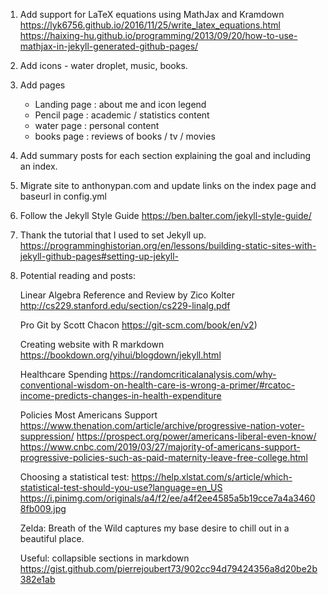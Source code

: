 1. Add support for LaTeX equations using MathJax and Kramdown
	https://lyk6756.github.io/2016/11/25/write_latex_equations.html
	https://haixing-hu.github.io/programming/2013/09/20/how-to-use-mathjax-in-jekyll-generated-github-pages/

2. Add icons - water droplet, music, books.

3. Add pages
	- Landing page : about me and icon legend
	- Pencil page  : academic / statistics content
	- water  page  : personal content
	- books page   : reviews of books / tv / movies

4. Add summary posts for each section explaining the goal and including an index.

5. Migrate site to anthonypan.com and update links on the index page and baseurl in config.yml

6. Follow the Jekyll Style Guide
	https://ben.balter.com/jekyll-style-guide/

7. Thank the tutorial that I used to set Jekyll up.
	https://programminghistorian.org/en/lessons/building-static-sites-with-jekyll-github-pages#setting-up-jekyll-

8. Potential reading and posts:

	Linear Algebra Reference and Review by Zico Kolter
	http://cs229.stanford.edu/section/cs229-linalg.pdf

	Pro Git by Scott Chacon
	https://git-scm.com/book/en/v2) 

	Creating website with R markdown
	https://bookdown.org/yihui/blogdown/jekyll.html


	Healthcare Spending
	https://randomcriticalanalysis.com/why-conventional-wisdom-on-health-care-is-wrong-a-primer/#rcatoc-income-predicts-changes-in-health-expenditure

	Policies Most Americans Support
	https://www.thenation.com/article/archive/progressive-nation-voter-suppression/
	https://prospect.org/power/americans-liberal-even-know/
	https://www.cnbc.com/2019/03/27/majority-of-americans-support-progressive-policies-such-as-paid-maternity-leave-free-college.html

	Choosing a statistical test:
	https://help.xlstat.com/s/article/which-statistical-test-should-you-use?language=en_US
	https://i.pinimg.com/originals/a4/f2/ee/a4f2ee4585a5b19cce7a4a34608fb009.jpg

	Zelda: Breath of the Wild captures my base desire to chill out in a beautiful place. 

	Useful: collapsible sections in markdown
	https://gist.github.com/pierrejoubert73/902cc94d79424356a8d20be2b382e1ab
